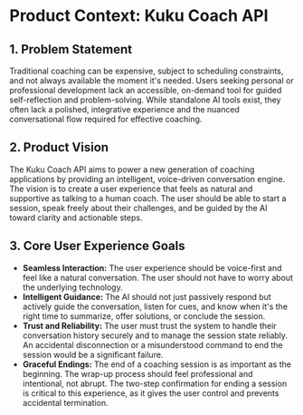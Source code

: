 # Product Context: Kuku Coach API

## 1. Problem Statement

Traditional coaching can be expensive, subject to scheduling constraints, and not always available the moment it's needed. Users seeking personal or professional development lack an accessible, on-demand tool for guided self-reflection and problem-solving. While standalone AI tools exist, they often lack a polished, integrative experience and the nuanced conversational flow required for effective coaching.

## 2. Product Vision

The Kuku Coach API aims to power a new generation of coaching applications by providing an intelligent, voice-driven conversation engine. The vision is to create a user experience that feels as natural and supportive as talking to a human coach. The user should be able to start a session, speak freely about their challenges, and be guided by the AI toward clarity and actionable steps.

## 3. Core User Experience Goals

*   **Seamless Interaction:** The user experience should be voice-first and feel like a natural conversation. The user should not have to worry about the underlying technology.
*   **Intelligent Guidance:** The AI should not just passively respond but actively guide the conversation, listen for cues, and know when it's the right time to summarize, offer solutions, or conclude the session.
*   **Trust and Reliability:** The user must trust the system to handle their conversation history securely and to manage the session state reliably. An accidental disconnection or a misunderstood command to end the session would be a significant failure.
*   **Graceful Endings:** The end of a coaching session is as important as the beginning. The wrap-up process should feel professional and intentional, not abrupt. The two-step confirmation for ending a session is critical to this experience, as it gives the user control and prevents accidental termination. 